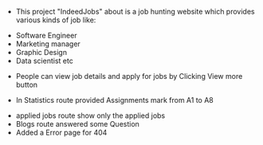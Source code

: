 - This project "IndeedJobs" about is a job hunting website which provides various kinds of job like:

* Software Engineer
* Marketing manager
* Graphic Design
* Data scientist etc

- People can view job details and apply for jobs by Clicking View more button

* In Statistics route provided Assignments mark from A1 to A8

- applied jobs route show only the applied jobs
- Blogs route answered some Question
- Added a Error page for 404
